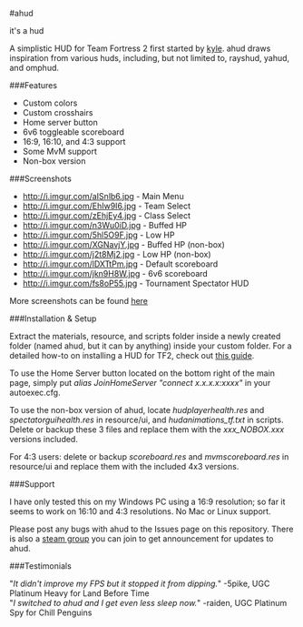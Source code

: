 #ahud

it's a hud

A simplistic HUD for Team Fortress 2 first started by [kyle](https://github.com/hikyle). ahud draws inspiration from various huds, including, but not limited to, rayshud, yahud, and omphud.


###Features

* Custom colors
* Custom crosshairs
* Home server button
* 6v6 toggleable scoreboard
* 16:9, 16:10, and 4:3 support
* Some MvM support
* Non-box version

###Screenshots

* http://i.imgur.com/aISnlb6.jpg - Main Menu
* http://i.imgur.com/EhIw9I6.jpg - Team Select
* http://i.imgur.com/zEhjEy4.jpg - Class Select
* http://i.imgur.com/n3Wu0iD.jpg - Buffed HP
* http://i.imgur.com/5hl5O9F.jpg - Low HP
* http://i.imgur.com/XGNavjY.jpg - Buffed HP (non-box)
* http://i.imgur.com/j2t8Mj2.jpg - Low HP (non-box)
* http://i.imgur.com/lDXTtPm.jpg - Default scoreboard
* http://i.imgur.com/jkn9H8W.jpg - 6v6 scoreboard
* http://i.imgur.com/fs8oP55.jpg - Tournament Spectator HUD

More screenshots can be found [here](http://imgur.com/a/569GH)

###Installation & Setup

Extract the materials, resource, and scripts folder inside a newly created folder (named ahud, but it can by anything) inside your custom folder. For a detailed how-to on installing a HUD for TF2, check out [this guide](http://huds.tf/guides/?guide=1).

To use the Home Server button located on the bottom right of the main page, simply put *alias JoinHomeServer "connect x.x.x.x:xxxx"* in your autoexec.cfg. 

To use the non-box version of ahud, locate *hudplayerhealth.res* and *spectatorguihealth.res* in resource/ui, and *hudanimations_tf.txt* in scripts. Delete or backup these 3 files and replace them with the *xxx_NOBOX.xxx* versions included.

For 4:3 users: delete or backup *scoreboard.res* and *mvmscoreboard.res* in resource/ui and replace them with the included 4x3 versions.

###Support

I have only tested this on my Windows PC using a 16:9 resolution; so far it seems to work on 16:10 and 4:3 resolutions. No Mac or Linux support. 

Please post any bugs with ahud to the Issues page on this repository. There is also a [steam group](http://steamcommunity.com/groups/ahud) you can join to get announcement for updates to ahud.


###Testimonials

"*It didn't improve my FPS but it stopped it from dipping.*" -5pike, UGC Platinum Heavy for Land Before Time  
"*I switched to ahud and I get even less sleep now.*" -raiden, UGC Platinum Spy for Chill Penguins
